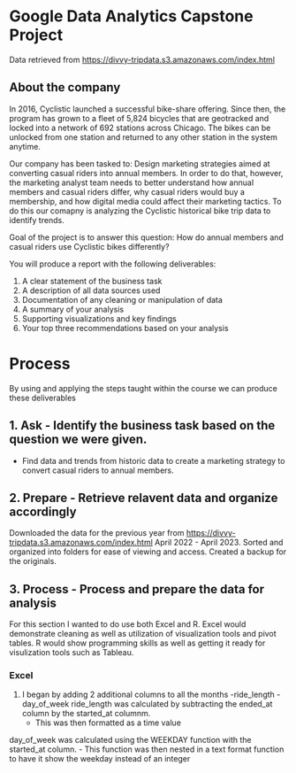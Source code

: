 
# Google Data Analytics Capstone Project
Data retrieved from https://divvy-tripdata.s3.amazonaws.com/index.html 

## About the company
In 2016, Cyclistic launched a successful bike-share offering. Since then, the program has grown to a fleet of 5,824 bicycles that
are geotracked and locked into a network of 692 stations across Chicago. The bikes can be unlocked from one station and
returned to any other station in the system anytime.

Our company has been tasked to: Design marketing strategies aimed at converting casual riders into annual members. In order to
do that, however, the marketing analyst team needs to better understand how annual members and casual riders differ, why
casual riders would buy a membership, and how digital media could affect their marketing tactics. To do this our comapny is
analyzing the Cyclistic historical bike trip data to identify trends.


Goal of the project is to answer this question:
How do annual members and casual riders use Cyclistic bikes
differently?

You will produce a report with the following deliverables:
1. A clear statement of the business task
2. A description of all data sources used
3. Documentation of any cleaning or manipulation of data
4. A summary of your analysis
5. Supporting visualizations and key findings
6. Your top three recommendations based on your analysis


  

# Process
By using and applying the steps taught within the course we can produce these deliverables

## 1. Ask - Identify the business task based on the question we were given.

   * Find data and trends from historic data to create a marketing strategy to convert casual riders to annual members.


## 2. Prepare - Retrieve relavent data and organize accordingly
 
   Downloaded the data for the previous year from https://divvy-tripdata.s3.amazonaws.com/index.html
   April 2022 - April 2023.
   Sorted and organized into folders for ease of viewing and access.
   Created a backup for the originals.

## 3. Process - Process and prepare the data for analysis

  For this section I wanted to do use both Excel and R.
  Excel would demonstrate cleaning as well as utilization of visualization tools and pivot tables.
  R would show programming skills as well as getting it ready for visulization tools such as Tableau.

### Excel
1. I began by adding 2 additional columns to all the months
  -ride_length
  -day_of_week
  ride_length was calculated by subtracting the ended_at column by the started_at columnm.
    - This was then formatted as a time value
    
  day_of_week was calculated using the WEEKDAY function with the started_at column.
    - This function was then nested in a text format function to have it show the weekday instead of an integer
